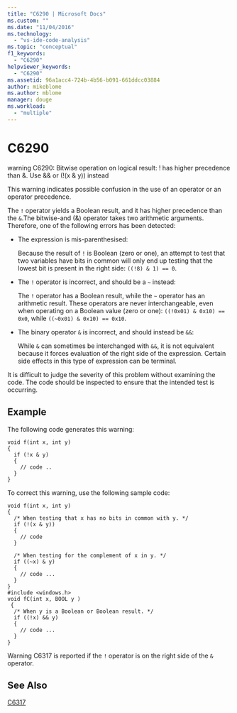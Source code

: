 ```yaml
---
title: "C6290 | Microsoft Docs"
ms.custom: ""
ms.date: "11/04/2016"
ms.technology: 
  - "vs-ide-code-analysis"
ms.topic: "conceptual"
f1_keywords: 
  - "C6290"
helpviewer_keywords: 
  - "C6290"
ms.assetid: 96a1acc4-724b-4b56-b091-661ddcc03884
author: mikeblome
ms.author: mblome
manager: douge
ms.workload: 
  - "multiple"
---
```

# C6290
warning C6290: Bitwise operation on logical result: ! has higher precedence than &. Use && or (!(x & y)) instead  
  
 This warning indicates possible confusion in the use of an operator or an operator precedence.  
  
 The `!` operator yields a Boolean result, and it has higher precedence than the `&`.The bitwise-and (&) operator takes two arithmetic arguments. Therefore, one of the following errors has been detected:  
  
-   The expression is mis-parenthesised:  
  
     Because the result of `!` is Boolean (zero or one), an attempt to test that two variables have bits in common will only end up testing that the lowest bit is present in the right side: `((!8) & 1) == 0`.  
  
-   The `!` operator is incorrect, and should be a `~` instead:  
  
     The `!` operator has a Boolean result, while the `~` operator has an arithmetic result. These operators are never interchangeable, even when operating on a Boolean value (zero or one): `((!0x01) & 0x10) == 0x0`, while `((~0x01) & 0x10) == 0x10`.  
  
-   The binary operator `&` is incorrect, and should instead be `&&`:  
  
     While `&` can sometimes be interchanged with `&&`, it is not equivalent because it forces evaluation of the right side of the expression. Certain side effects in this type of expression can be terminal.  
  
 It is difficult to judge the severity of this problem without examining the code. The code should be inspected to ensure that the intended test is occurring.  
  
## Example  
 The following code generates this warning:  
  
```  
void f(int x, int y)  
{  
  if (!x & y)  
  {  
    // code ..  
  }  
}  
```  
  
 To correct this warning, use the following sample code:  
  
```  
void f(int x, int y)  
{  
  /* When testing that x has no bits in common with y. */  
  if (!(x & y))  
  {  
    // code   
  }  
  
  /* When testing for the complement of x in y. */  
  if ((~x) & y)  
  {  
    // code ...  
  }  
}  
#include <windows.h>  
void fC(int x, BOOL y )  
 {  
  /* When y is a Boolean or Boolean result. */  
  if ((!x) && y)  
  {  
    // code ...  
  }  
}  
```  
  
 Warning C6317 is reported if the `!` operator is on the right side of the `&` operator.  
  
## See Also  
 [C6317](../code-quality/c6317.md)